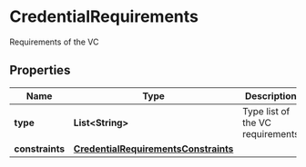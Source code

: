 # CredentialRequirements

Requirements of the VC

## Properties

| Name            | Type                                                                          | Description                      | Notes      |
| --------------- | ----------------------------------------------------------------------------- | -------------------------------- | ---------- |
| **type**        | **List&lt;String&gt;**                                                        | Type list of the VC requirements |            |
| **constraints** | [**CredentialRequirementsConstraints**](CredentialRequirementsConstraints.md) |                                  | [optional] |
